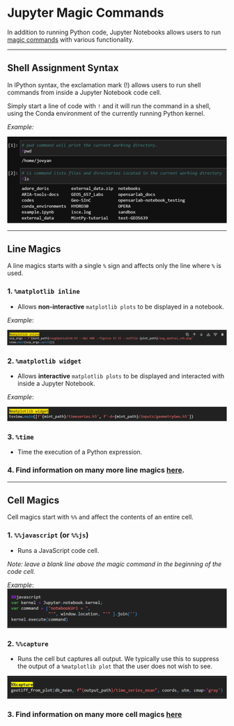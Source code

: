 # Jupyter Magic Commands

In addition to running Python code, Jupyter Notebooks allows users to run [magic commands](https://ipython.readthedocs.io/en/stable/interactive/magics.html) with various functionality. 

---

## **Shell Assignment Syntax** 


In IPython syntax, the exclamation mark (!) allows users to run shell commands from inside a Jupyter Notebook code cell.

Simply start a line of code with `!` and it will run the command in a shell, using the Conda environment of the currently running Python kernel. 

*Example:* 

![shell assignment syntax](../assets/magic_excl.PNG)

---

## **Line Magics**

A line magics starts with a single `%` sign and affects only the line where `%` is used. 

### 1. `%matplotlib inline`
- Allows **non-interactive** `matplotlib plots` to be displayed in a notebook.

*Example*: 

![inline magic](../assets/magic_inline.PNG)

### 2. `%matplotlib widget`
- Allows **interactive** `matplotlib plots` to be displayed and interacted with inside a Jupyter Notebook. 

*Example*:

![widget magic](../assets/magic_widget.PNG)

### 3. `%time`
- Time the execution of a Python expression.

### 4. Find information on many more line magics [here](https://ipython.readthedocs.io/en/stable/interactive/magics.html#:~:text=IPython%20trove%20classifier.-,Line%20magics,-%EF%83%81).


---

## **Cell Magics**

Cell magics start with `%%` and affect the contents of an entire cell. 

### 1. `%%javascript` (or `%%js`)
- Runs a JavaScript code cell. 

*Note: leave a blank line above the magic command in the beginning of the code cell.*

*Example*:
![magic js](../assets/magic_js.PNG)

### 2. `%%capture`
- Runs the cell but captures all output. We typically use this to suppress the output of a `%matplotlib plot` that the user does not wish to see. 

![magic capture](../assets/magic_capture.PNG)

### 3. Find information on many more cell magics [here](https://ipython.readthedocs.io/en/stable/interactive/magics.html#cell-magics:~:text=True%20value%20set.-,Cell%20magics,-%EF%83%81)
